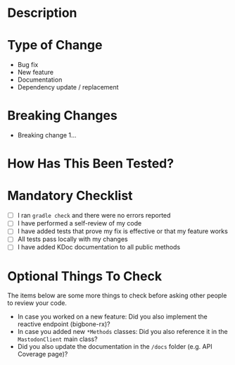 # Description

<!-- Please include a summary of the changes and the related issue. 
Please also include relevant motivation and context. 
List any dependencies that are required for this change.
If your change closes an existing issue, please make this explicit by writing “Closes `<link to issue>`”. -->

# Type of Change

<!-- Keep the one that applies, remove the rest - including this comment) -->

- Bug fix
- New feature
- Documentation
- Dependency update / replacement

# Breaking Changes

<!-- A breaking change is a change to supported functionality between released versions of a library that would require 
a customer to do work in order to upgrade to the newer version. If your change includes one or more breaking changes, 
please list/document them here, otherwise set "None". This information will be published in our release notes. -->

- Breaking change 1…

# How Has This Been Tested?

<!-- Please describe the tests that you ran to verify your changes. -->

# Mandatory Checklist

- [ ] I ran `gradle check` and there were no errors reported
- [ ] I have performed a self-review of my code
- [ ] I have added tests that prove my fix is effective or that my feature works
- [ ] All tests pass locally with my changes
- [ ] I have added KDoc documentation to all public methods

# Optional Things To Check

The items below are some more things to check before asking other people to review your code.

- In case you worked on a new feature: Did you also implement the reactive endpoint (bigbone-rx)?
- In case you added new `*Methods` classes: Did you also reference it in the `MastodonClient` main class?
- Did you also update the documentation in the `/docs` folder (e.g. API Coverage page)?
